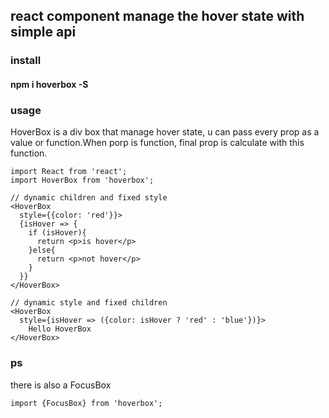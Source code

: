 ## react component manage the hover state with simple api

### install
#### npm i hoverbox -S



### usage
HoverBox is a div box that manage hover state,
u can pass every prop as a value or function.When porp is function, final prop is calculate with this function.
```
import React from 'react';
import HoverBox from 'hoverbox';

// dynamic children and fixed style
<HoverBox
  style={{color: 'red'}}>
  {isHover => {
    if (isHover){
      return <p>is hover</p>
    }else{
      return <p>not hover</p>
    }
  }}
</HoverBox>

// dynamic style and fixed children
<HoverBox
  style={isHover => ({color: isHover ? 'red' : 'blue'})}>
    Hello HoverBox
</HoverBox>
```

### ps
there is also a FocusBox
```
import {FocusBox} from 'hoverbox';
```